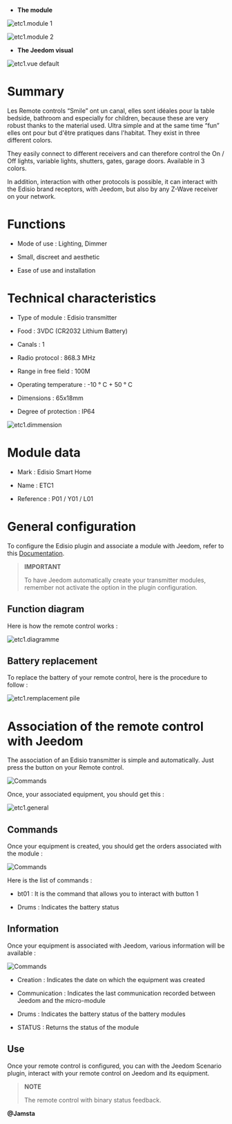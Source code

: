 -   **The module**

![etc1.module 1](images/etc1/etc1.module-1.jpg)

![etc1.module 2](images/etc1/etc1.module-2.png)

-   **The Jeedom visual**

![etc1.vue default](images/etc1/etc1.vue-default.jpg)

Summary 
======

Les Remote controls “Smile” ont un canal, elles sont idéales pour la table
bedside, bathroom and especially for children, because these are
very robust thanks to the material used. Ultra simple and at the same time
“fun” elles ont pour but d'être pratiques dans l'habitat. They exist
in three different colors.

They easily connect to different receivers and can therefore
control the On / Off lights, variable lights,
shutters, gates, garage doors. Available in 3 colors.

In addition, interaction with other protocols is possible, it can
interact with the Edisio brand receptors, with Jeedom, but
also by any Z-Wave receiver on your network.

Functions 
=========

-   Mode of use : Lighting, Dimmer

-   Small, discreet and aesthetic

-   Ease of use and installation

Technical characteristics 
===========================

-   Type of module : Edisio transmitter

-   Food : 3VDC (CR2032 Lithium Battery)

-   Canals : 1

-   Radio protocol : 868.3 MHz

-   Range in free field : 100M

-   Operating temperature : -10 ° C + 50 ° C

-   Dimensions : 65x18mm

-   Degree of protection : IP64

![etc1.dimmension](images/etc1/etc1.dimmension.png)

Module data 
=================

-   Mark : Edisio Smart Home

-   Name : ETC1

-   Reference : P01 / Y01 / L01

General configuration 
======================

To configure the Edisio plugin and associate a module with Jeedom,
refer to this
[Documentation](https://doc.jeedom.com/en_US/plugins/automation%20protocol/edisio/).

> **IMPORTANT**
>
> To have Jeedom automatically create your transmitter modules, remember
> not activate the option in the plugin configuration.

Function diagram 
---------------------------

Here is how the remote control works :

![etc1.diagramme](images/etc1/etc1.diagramme.jpg)

Battery replacement 
-----------------------

To replace the battery of your remote control, here is the procedure to follow
:

![etc1.remplacement pile](images/etc1/etc1.remplacement-pile.jpg)

Association of the remote control with Jeedom 
=======================================

The association of an Edisio transmitter is simple and
automatically. Just press the button on your
Remote control.

![Commands](images/etc1/etc1.touche-c.jpg)

Once, your associated equipment, you should get this :

![etc1.general](images/etc1/etc1.general.jpg)

Commands 
---------

Once your equipment is created, you should get the orders
associated with the module :

![Commands](images/etc1/etc1.commandes.jpg)

Here is the list of commands :

-   bt01 : It is the command that allows you to interact with button 1

-   Drums : Indicates the battery status

Information 
------------

Once your equipment is associated with Jeedom, various information will be
available :

![Commands](images/etc1/etc1.informations.jpg)

-   Creation : Indicates the date on which the equipment was created

-   Communication : Indicates the last communication recorded between
    Jeedom and the micro-module

-   Drums : Indicates the battery status of the battery modules

-   STATUS : Returns the status of the module

Use 
-----------

Once your remote control is configured, you can with the
Jeedom Scenario plugin, interact with your remote control on Jeedom
and its equipment.

> **NOTE**
>
> The remote control with binary status feedback.

**@Jamsta**
